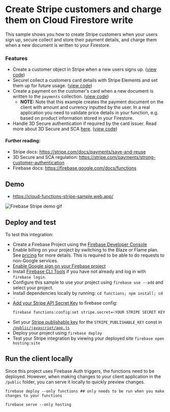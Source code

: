 # Create Stripe customers and charge them on Cloud Firestore write

This sample shows you how to create Stripe customers when your users sign up, secure collect and store their payment details, and charge them when a new document is written to your Firestore.

### Features

- Create a customer object in Stripe when a new users signs up. ([view code]())
- Securel collect a customers card details with Stripe Elements and set them up for future usage. ([view code]())
- Create a payment on the customer's card when a new document is written to the `payments` collection. ([view code]())
  - **NOTE:** Note that this example creates the payment document on the client with amount and currency inputted by the user. In a real application you need to validate price details in your function, e.g. based on product information stored in your Firestore.
- Handle 3D Secure authentication if required by the card issuer. Read more about 3D Secure and SCA [here](). ([view code]())

#### Further reading:

- Stripe docs: https://stripe.com/docs/payments/save-and-reuse
- 3D Secure and SCA regulation: https://stripe.com/payments/strong-customer-authentication
- Firebase docs: https://firebase.google.com/docs/functions

## Demo

- https://cloud-functions-stripe-sample.web.app/

![Firebase Stripe demo gif](/demo.gif)

## Deploy and test

To test this integration:

- Create a Firebase Project using the [Firebase Developer Console](https://console.firebase.google.com)
- Enable billing on your project by switching to the Blaze or Flame plan. See [pricing](https://firebase.google.com/pricing/) for more details. This is required to be able to do requests to non-Google services.
- [Enable Google sign on your Firebase project ](https://console.firebase.google.com/project/_/authentication/providers)
- Install [Firebase CLI Tools](https://github.com/firebase/firebase-tools) if you have not already and log in with `firebase login`.
- Configure this sample to use your project using `firebase use --add` and select your project.
- Install dependencies locally by running: `cd functions; npm install; cd -`
- [Add your Stripe API Secret Key](https://dashboard.stripe.com/account/apikeys) to firebase config:
  ```bash
  firebase functions:config:set stripe.secret=<YOUR STRIPE SECRET KEY>
  ```
- Set your [Stripe publishable key](https://dashboard.stripe.com/account/apikeys) for the `STRIPE_PUBLISHABLE_KEY` const in [`/public/javascript/app.js`](/public/javascript/app.js#L16)
- Deploy your project using `firebase deploy`
- Test your Stripe integration by viewing your deployed site `firebase open hosting:site`

## Run the client locally

Since this project uses Firebase Auth triggers, the functions need to be deployed. However, when making changes to your client application in the `/public` folder, you can serve it locally to quickly preview changes.

```
firebase deploy --only functions ## only needs to be run when you make changes to your functions

firebase serve --only hosting
```
